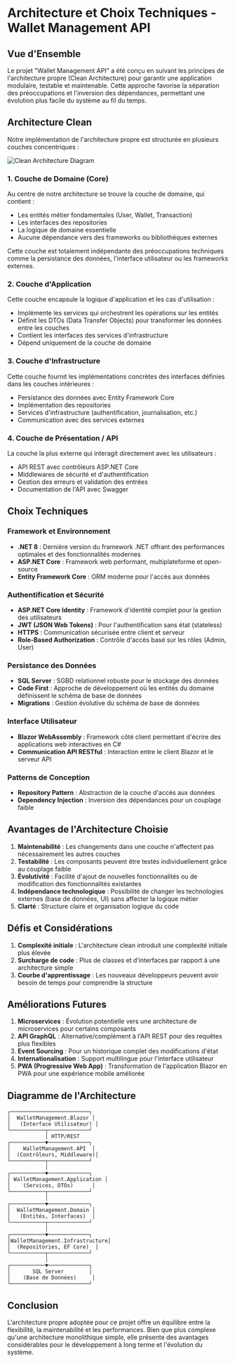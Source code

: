 # Architecture et Choix Techniques - Wallet Management API

## Vue d'Ensemble

Le projet "Wallet Management API" a été conçu en suivant les principes de l'architecture propre (Clean Architecture) pour garantir une application modulaire, testable et maintenable. Cette approche favorise la séparation des préoccupations et l'inversion des dépendances, permettant une évolution plus facile du système au fil du temps.

## Architecture Clean

Notre implémentation de l'architecture propre est structurée en plusieurs couches concentriques :

![Clean Architecture Diagram](https://blog.cleancoder.com/uncle-bob/images/2012-08-13-the-clean-architecture/CleanArchitecture.jpg)

### 1. Couche de Domaine (Core)

Au centre de notre architecture se trouve la couche de domaine, qui contient :
- Les entités métier fondamentales (User, Wallet, Transaction)
- Les interfaces des repositories
- La logique de domaine essentielle
- Aucune dépendance vers des frameworks ou bibliothèques externes

Cette couche est totalement indépendante des préoccupations techniques comme la persistance des données, l'interface utilisateur ou les frameworks externes.

### 2. Couche d'Application

Cette couche encapsule la logique d'application et les cas d'utilisation :
- Implémente les services qui orchestrent les opérations sur les entités
- Définit les DTOs (Data Transfer Objects) pour transformer les données entre les couches
- Contient les interfaces des services d'infrastructure
- Dépend uniquement de la couche de domaine

### 3. Couche d'Infrastructure

Cette couche fournit les implémentations concrètes des interfaces définies dans les couches intérieures :
- Persistance des données avec Entity Framework Core
- Implémentation des repositories
- Services d'infrastructure (authentification, journalisation, etc.)
- Communication avec des services externes

### 4. Couche de Présentation / API

La couche la plus externe qui interagit directement avec les utilisateurs :
- API REST avec contrôleurs ASP.NET Core
- Middlewares de sécurité et d'authentification
- Gestion des erreurs et validation des entrées
- Documentation de l'API avec Swagger

## Choix Techniques

### Framework et Environnement

- **.NET 8** : Dernière version du framework .NET offrant des performances optimales et des fonctionnalités modernes
- **ASP.NET Core** : Framework web performant, multiplateforme et open-source
- **Entity Framework Core** : ORM moderne pour l'accès aux données

### Authentification et Sécurité

- **ASP.NET Core Identity** : Framework d'identité complet pour la gestion des utilisateurs
- **JWT (JSON Web Tokens)** : Pour l'authentification sans état (stateless)
- **HTTPS** : Communication sécurisée entre client et serveur
- **Role-Based Authorization** : Contrôle d'accès basé sur les rôles (Admin, User)

### Persistance des Données

- **SQL Server** : SGBD relationnel robuste pour le stockage des données
- **Code First** : Approche de développement où les entités du domaine définissent le schéma de base de données
- **Migrations** : Gestion évolutive du schéma de base de données

### Interface Utilisateur

- **Blazor WebAssembly** : Framework côté client permettant d'écrire des applications web interactives en C#
- **Communication API RESTful** : Interaction entre le client Blazor et le serveur API

### Patterns de Conception

- **Repository Pattern** : Abstraction de la couche d'accès aux données
- **Dependency Injection** : Inversion des dépendances pour un couplage faible


## Avantages de l'Architecture Choisie

1. **Maintenabilité** : Les changements dans une couche n'affectent pas nécessairement les autres couches
2. **Testabilité** : Les composants peuvent être testés individuellement grâce au couplage faible
3. **Évolutivité** : Facilité d'ajout de nouvelles fonctionnalités ou de modification des fonctionnalités existantes
4. **Indépendance technologique** : Possibilité de changer les technologies externes (base de données, UI) sans affecter la logique métier
5. **Clarté** : Structure claire et organisation logique du code

## Défis et Considérations

1. **Complexité initiale** : L'architecture clean introduit une complexité initiale plus élevée
2. **Surcharge de code** : Plus de classes et d'interfaces par rapport à une architecture simple
3. **Courbe d'apprentissage** : Les nouveaux développeurs peuvent avoir besoin de temps pour comprendre la structure

## Améliorations Futures

1. **Microservices** : Évolution potentielle vers une architecture de microservices pour certains composants
2. **API GraphQL** : Alternative/complément à l'API REST pour des requêtes plus flexibles
3. **Event Sourcing** : Pour un historique complet des modifications d'état
4. **Internationalisation** : Support multilingue pour l'interface utilisateur
5. **PWA (Progressive Web App)** : Transformation de l'application Blazor en PWA pour une expérience mobile améliorée

## Diagramme de l'Architecture

```
┌─────────────────────────┐
│  WalletManagement.Blazor │
│   (Interface Utilisateur) │
└───────────┬─────────────┘
            │ HTTP/REST
┌───────────▼─────────────┐
│    WalletManagement.API  │
│  (Contrôleurs, Middleware)│
└───────────┬─────────────┘
            │
┌───────────▼─────────────┐
│ WalletManagement.Application │
│    (Services, DTOs)      │
└───────────┬─────────────┘
            │
┌───────────▼─────────────┐
│  WalletManagement.Domain │
│   (Entités, Interfaces)  │
└───────────┬─────────────┘
            │
┌───────────▼─────────────┐
│WalletManagement.Infrastructure│
│  (Repositories, EF Core)  │
└───────────┬─────────────┘
            │
┌───────────▼─────────────┐
│       SQL Server        │
│    (Base de Données)     │
└─────────────────────────┘
```

## Conclusion

L'architecture propre adoptée pour ce projet offre un équilibre entre la flexibilité, la maintenabilité et les performances. Bien que plus complexe qu'une architecture monolithique simple, elle présente des avantages considérables pour le développement à long terme et l'évolution du système.